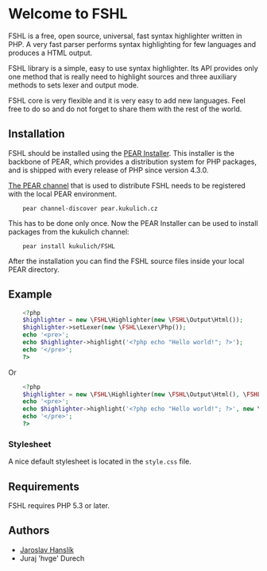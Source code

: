 # Welcome to FSHL #

FSHL is a free, open source, universal, fast syntax highlighter written in PHP. A very fast parser performs syntax highlighting for few languages and produces a HTML output.

FSHL library is a simple, easy to use syntax highlighter. Its API provides only one method that is really need to highlight sources and three auxiliary methods to sets lexer and output mode.

FSHL core is very flexible and it is very easy to add new languages. Feel free to do so and do not forget to share them with the rest of the world.


## Installation ##

FSHL should be installed using the [PEAR Installer](http://pear.php.net/). This installer is the backbone of PEAR, which provides a distribution system for PHP packages, and is shipped with every release of PHP since version 4.3.0.

[The PEAR channel](http://pear.kukulich.cz/) that is used to distribute FSHL needs to be registered with the local PEAR environment.

```
	pear channel-discover pear.kukulich.cz
```

This has to be done only once. Now the PEAR Installer can be used to install packages from the kukulich channel:

```
	pear install kukulich/FSHL
```

After the installation you can find the FSHL source files inside your local PEAR directory.


## Example ##

```php
	<?php
	$highlighter = new \FSHL\Highlighter(new \FSHL\Output\Html());
	$highlighter->setLexer(new \FSHL\Lexer\Php());
	echo '<pre>';
	echo $highlighter->highlight('<?php echo "Hello world!"; ?>');
	echo '</pre>';
	?>
```

Or

```php
	<?php
	$highlighter = new \FSHL\Highlighter(new \FSHL\Output\Html(), \FSHL\Highlighter::OPTION_TAB_INDENT | \FSHL\Highlighter::OPTION_LINE_COUNTER);
	echo '<pre>';
	echo $highlighter->highlight('<?php echo "Hello world!"; ?>', new \FSHL\Lexer\Php());
	echo '</pre>';
	?>
```

### Stylesheet ###

A nice default stylesheet is located in the `style.css` file.


## Requirements ##

FSHL requires PHP 5.3 or later.


## Authors ##

* [Jaroslav Hanslík](https://github.com/kukulich)
* Juraj 'hvge' Durech

